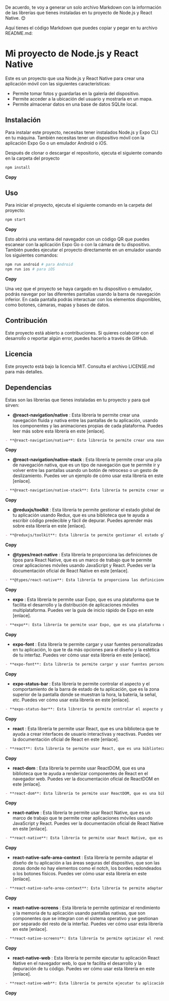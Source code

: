 De acuerdo, te voy a generar un solo archivo Markdown con la información de las librerías que tienes instaladas en tu proyecto de Node.js y React Native. 😊

Aquí tienes el código Markdown que puedes copiar y pegar en tu archivo README.md:

# Mi proyecto de Node.js y React Native

Este es un proyecto que usa Node.js y React Native para crear una aplicación móvil con las siguientes características:

* Permite tomar fotos y guardarlas en la galería del dispositivo.
* Permite acceder a la ubicación del usuario y mostrarla en un mapa.
* Permite almacenar datos en una base de datos SQLite local.

## Instalación

Para instalar este proyecto, necesitas tener instalados Node.js y Expo CLI en tu máquina. También necesitas tener un dispositivo móvil con la aplicación Expo Go o un emulador Android o iOS.

Después de clonar o descargar el repositorio, ejecuta el siguiente comando en la carpeta del proyecto

```bash
npm install
```

 **Copy**

## Uso

Para iniciar el proyecto, ejecuta el siguiente comando en la carpeta del proyecto:

```bash
npm start
```

 **Copy**

Esto abrirá una ventana del navegador con un código QR que puedes escanear con la aplicación Expo Go o con la cámara de tu dispositivo. También puedes ejecutar el proyecto directamente en un emulador usando los siguientes comandos:

```bash
npm run android # para Android
npm run ios # para iOS
```

 **Copy**

Una vez que el proyecto se haya cargado en tu dispositivo o emulador, podrás navegar por las diferentes pantallas usando la barra de navegación inferior. En cada pantalla podrás interactuar con los elementos disponibles, como botones, cámaras, mapas y bases de datos.

## Contribución

Este proyecto está abierto a contribuciones. Si quieres colaborar con el desarrollo o reportar algún error, puedes hacerlo a través de GitHub.

## Licencia

Este proyecto está bajo la licencia MIT. Consulta el archivo LICENSE.md para más detalles.

## Dependencias

Estas son las librerías que tienes instaladas en tu proyecto y para qué sirven:

* **@react-navigation/native** : Esta librería te permite crear una navegación fluida y nativa entre las pantallas de tu aplicación, usando los componentes y las animaciones propias de cada plataforma. Puedes leer más sobre esta librería en este [enlace].

```markdown
- **@react-navigation/native**: Esta librería te permite crear una navegación fluida y nativa entre las pantallas de tu aplicación, usando los componentes y las animaciones propias de cada plataforma. Puedes leer más sobre esta librería en este [enlace].
```

 **Copy**

* **@react-navigation/native-stack** : Esta librería te permite crear una pila de navegación nativa, que es un tipo de navegación que te permite ir y volver entre las pantallas usando un botón de retroceso o un gesto de deslizamiento. Puedes ver un ejemplo de cómo usar esta librería en este [enlace].

```markdown
- **@react-navigation/native-stack**: Esta librería te permite crear una pila de navegación nativa, que es un tipo de navegación que te permite ir y volver entre las pantallas usando un botón de retroceso o un gesto de deslizamiento. Puedes ver un ejemplo de cómo usar esta librería en este [enlace].
```

 **Copy**

* **@reduxjs/toolkit** : Esta librería te permite gestionar el estado global de tu aplicación usando Redux, que es una biblioteca que te ayuda a escribir código predecible y fácil de depurar. Puedes aprender más sobre esta librería en este [enlace].

```markdown
- **@reduxjs/toolkit**: Esta librería te permite gestionar el estado global de tu aplicación usando Redux, que es una biblioteca que te ayuda a escribir código predecible y fácil de depurar. Puedes aprender más sobre esta librería en este [enlace].
```

 **Copy**

* **@types/react-native** : Esta librería te proporciona las definiciones de tipos para React Native, que es un marco de trabajo que te permite crear aplicaciones móviles usando JavaScript y React. Puedes ver la documentación oficial de React Native en este [enlace].

```markdown
- **@types/react-native**: Esta librería te proporciona las definiciones de tipos para React Native, que es un marco de trabajo que te permite crear aplicaciones móviles usando JavaScript y React. Puedes ver la documentación oficial de React Native en este [enlace].
```

 **Copy**

* **expo** : Esta librería te permite usar Expo, que es una plataforma que te facilita el desarrollo y la distribución de aplicaciones móviles multiplataforma. Puedes ver la guía de inicio rápido de Expo en este [enlace].

```markdown
- **expo**: Esta librería te permite usar Expo, que es una plataforma que te facilita el desarrollo y la distribución de aplicaciones móviles multiplataforma. Puedes ver la guía de inicio rápido de Expo en este [enlace].
```

 **Copy**

* **expo-font** : Esta librería te permite cargar y usar fuentes personalizadas en tu aplicación, lo que te da más opciones para el diseño y la estética de tu interfaz. Puedes ver cómo usar esta librería en este [enlace].

```markdown
- **expo-font**: Esta librería te permite cargar y usar fuentes personalizadas en tu aplicación, lo que te da más opciones para el diseño y la estética de tu interfaz. Puedes ver cómo usar esta librería en este [enlace].
```

 **Copy**

* **expo-status-bar** : Esta librería te permite controlar el aspecto y el comportamiento de la barra de estado de tu aplicación, que es la zona superior de la pantalla donde se muestran la hora, la batería, la señal, etc. Puedes ver cómo usar esta librería en este [enlace].

```markdown
- **expo-status-bar**: Esta librería te permite controlar el aspecto y el comportamiento de la barra de estado de tu aplicación, que es la zona superior de la pantalla donde se muestran la hora, la batería, la señal, etc. Puedes ver cómo usar esta librería en este [enlace].
```

 **Copy**

* **react** : Esta librería te permite usar React, que es una biblioteca que te ayuda a crear interfaces de usuario interactivas y reactivas. Puedes ver la documentación oficial de React en este [enlace].

```markdown
- **react**: Esta librería te permite usar React, que es una biblioteca que te ayuda a crear interfaces de usuario interactivas y reactivas. Puedes ver la documentación oficial de React en este [enlace].
```

 **Copy**

* **react-dom** : Esta librería te permite usar ReactDOM, que es una biblioteca que te ayuda a renderizar componentes de React en el navegador web. Puedes ver la documentación oficial de ReactDOM en este [enlace].

```markdown
- **react-dom**: Esta librería te permite usar ReactDOM, que es una biblioteca que te ayuda a renderizar componentes de React en el navegador web. Puedes ver la documentación oficial de ReactDOM en este [enlace].
```

 **Copy**

* **react-native** : Esta librería te permite usar React Native, que es un marco de trabajo que te permite crear aplicaciones móviles usando JavaScript y React. Puedes ver la documentación oficial de React Native en este [enlace].

```markdown
- **react-native**: Esta librería te permite usar React Native, que es un marco de trabajo que te permite crear aplicaciones móviles usando JavaScript y React. Puedes ver la documentación oficial de React Native en este [enlace].
```

 **Copy**

* **react-native-safe-area-context** : Esta librería te permite adaptar el diseño de tu aplicación a las áreas seguras del dispositivo, que son las zonas donde no hay elementos como el notch, los bordes redondeados o los botones físicos. Puedes ver cómo usar esta librería en este [enlace].

```markdown
- **react-native-safe-area-context**: Esta librería te permite adaptar el diseño de tu aplicación a las áreas seguras del dispositivo, que son las zonas donde no hay elementos como el notch, los bordes redondeados o los botones físicos. Puedes ver cómo usar esta librería en este [enlace].
```

 **Copy**

* **react-native-screens** : Esta librería te permite optimizar el rendimiento y la memoria de tu aplicación usando pantallas nativas, que son componentes que se integran con el sistema operativo y se gestionan por separado del resto de la interfaz. Puedes ver cómo usar esta librería en este [enlace].

```markdown
- **react-native-screens**: Esta librería te permite optimizar el rendimiento y la memoria de tu aplicación usando pantallas nativas, que son componentes que se integran con el sistema operativo y se gestionan por separado del resto de la interfaz. Puedes ver cómo usar esta librería en este [enlace].
```

 **Copy**

* **react-native-web** : Esta librería te permite ejecutar tu aplicación React Native en el navegador web, lo que te facilita el desarrollo y la depuración de tu código. Puedes ver cómo usar esta librería en este [enlace].

```markdown
- **react-native-web**: Esta librería te permite ejecutar tu aplicación React Native en el navegador web, lo que te
```

 **Copy**
